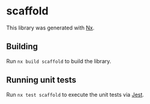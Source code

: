 # scaffold

This library was generated with [Nx](https://nx.dev).

## Building

Run `nx build scaffold` to build the library.

## Running unit tests

Run `nx test scaffold` to execute the unit tests via [Jest](https://jestjs.io).
